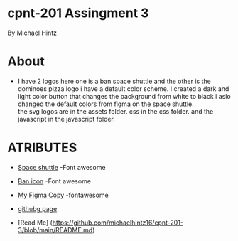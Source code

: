 # cpnt-201 Assingment 3 
By Michael Hintz 

# About
* I have 2 logos here one is a ban space shuttle and the other is the dominoes pizza logo 
i have a default color scheme. I created a dark and light color button that changes the background from white to black i aslo changed the default colors from figma on the space shuttle.  
the svg logos are in the assets folder.
css in the css folder. 
and the javascript in the javascript folder.


# ATRIBUTES
* [Space shuttle](https://fontawesome.com/icons/space-shuttle?style=solid) -Font awesome
* [Ban icon](https://fontawesome.com/icons/ban?style=solid) -Font awesome
* [My Figma Copy](https://www.figma.com/file/lXwgIilLcOgnmisdLZnfPw/Untitled?node-id=0%3A1) -fontawesome

* [githubg page](https://github.com/michaelhintz16/cpnt-201-3/deployments/activity_log?environment=github-pages)
* [Read Me] (https://github.com/michaelhintz16/cpnt-201-3/blob/main/README.md)
